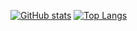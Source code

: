 
[![GitHub stats](https://github-readme-stats.vercel.app/api?username=bbozilov26&count_private=true&show_icons=true&theme=gradient)](https://github.com/anuraghazra/github-readme-stats)
[![Top Langs](https://github-readme-stats.vercel.app/api/top-langs/?username=bbozilov26&layout=compact&theme=gradient)](https://github.com/anuraghazra/github-readme-stats)
